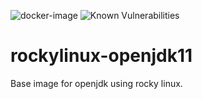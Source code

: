 ![docker-image](https://github.com/tharun-allu/rockylinux-openjdk11/actions/workflows/docker-image.yml/badge.svg)
![Known Vulnerabilities](https://snyk.io/test/github/tharun-allu/rockylinux-openjdk11/badge.svg)

# rockylinux-openjdk11
Base image for openjdk using rocky linux. 
